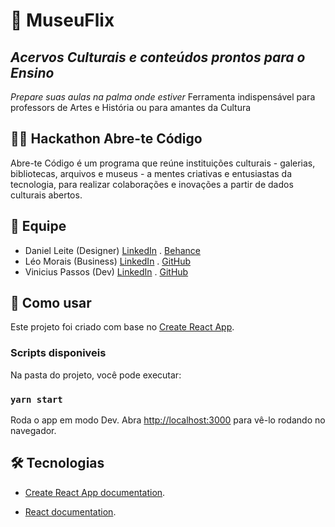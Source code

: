 # 🔶 MuseuFlix
## *Acervos Culturais e conteúdos prontos para o Ensino*
*Prepare suas aulas na palma onde estiver*
Ferramenta indispensável para professors de Artes e História ou para amantes da Cultura

## 🐱‍🏍 Hackathon Abre-te Código
Abre-te Código é um programa que reúne instituições culturais - galerias, bibliotecas, arquivos e museus - a mentes criativas e entusiastas da tecnologia, para realizar colaborações e inovações a partir de dados culturais abertos.

## 💪 Equipe
  - Daniel Leite (Designer)  [LinkedIn](https://www.linkedin.com/in/daniel-leite-aa17b843/) . [Behance](https://www.behance.net/danielrodrigo)
  - Léo Morais (Business) [LinkedIn](https://www.linkedin.com/in/leohmoraes/) . [GitHub](https://github.com/leohmoraes)
  - Vinicius Passos (Dev) [LinkedIn](https://www.linkedin.com/in/vtpa/) . [GitHub](https://github.com/vtpa)


## 🚀 Como usar

Este projeto foi criado com base no [Create React App](https://github.com/facebook/create-react-app).

### Scripts disponiveis

Na pasta do projeto, você pode executar:

### `yarn start`

Roda o app em modo Dev. 
Abra [http://localhost:3000](http://localhost:3000) para vê-lo rodando no navegador.


## 🛠 Tecnologias

-  [Create React App documentation](https://facebook.github.io/create-react-app/docs/getting-started).

- [React documentation](https://reactjs.org/).
